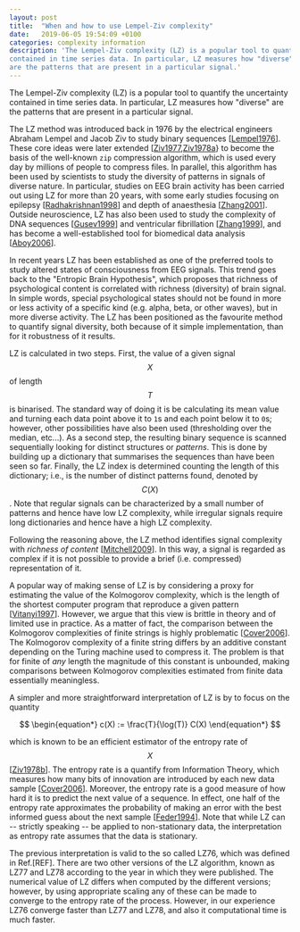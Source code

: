 ```yaml
---
layout: post
title:  "When and how to use Lempel-Ziv complexity"
date:   2019-06-05 19:54:09 +0100
categories: complexity information
description: 'The Lempel-Ziv complexity (LZ) is a popular tool to quantify the uncertainty
contained in time series data. In particular, LZ measures how "diverse"
are the patterns that are present in a particular signal.'
---
```




The Lempel-Ziv complexity (LZ) is a popular tool to quantify the uncertainty
contained in time series data. In particular, LZ measures how "diverse"
are the patterns that are present in a particular signal. 

The LZ method was introduced back in 1976 by the electrical engineers Abraham Lempel and 
Jacob Ziv to study binary sequences [[Lempel1976](#Lempel1976)]. These core ideas were
later extended [[Ziv1977](#Ziv1977),[Ziv1978a](Ziv1978a)} to become the basis of the well-known `zip`
compression algorithm, which is used every day by millions of people to compress files. 
In parallel, this algorithm has been used by scientists to study the diversity of
patterns in signals of diverse nature. In particular, studies on EEG brain activity 
has been carried out using LZ for more than 20 years, with some early studies
focusing on epilepsy [[Radhakrishnan1998](#Radhakrishnan1998)] and depth of anaesthesia
[[Zhang2001](#Zhang2001)]. Outside neuroscience, LZ has also been used to study the
complexity of DNA sequences [[Gusev1999](#Gusev1999)] and ventricular fibrillation
[[Zhang1999](#Zhang1999)], and has become a well-established tool for biomedical data
analysis [[Aboy2006](#Aboy2006)].

In recent years LZ has been established as one of the preferred tools to study 
altered states of consciousness from EEG signals. This trend goes back to the
"Entropic Brain Hypothesis", which proposes that richness of psychological
content is correlated with richness (diversity) of brain signal. In simple words,
special psychological states should not be found in more or less activity of a
specific kind (e.g. alpha, beta, or other waves), but in more diverse activity.
The LZ has been positioned as the favourite method to quantify signal
diversity, both because of it simple implementation, than for it robustness 
of it results.

LZ is calculated in two steps. First, the value of a given signal $$X$$ of length
$$T$$ is binarised. The standard way of doing it is be calculating its mean value 
and turning each data point above it to `1`s and each point below it to `0`s;
however, other possibilities have also been used (thresholding over the median, etc...).
As a second step, the resulting binary sequence is scanned sequentially looking for distinct 
structures or *patterns*. This is done by building up a dictionary that summarises 
the sequences than have been seen so far. Finally, the LZ index is determined counting 
the length of this dictionary; i.e., is the number of
distinct patterns found, denoted by $$C(X)$$. Note that regular signals can be
characterized by a small number of patterns and hence have low LZ complexity,
while irregular signals require long dictionaries and hence have a high LZ
complexity.

Following the reasoning above, the LZ method identifies signal complexity with
*richness of content* [[Mitchell2009](#Mitchell2009)]. In this way, a signal is regarded as
complex if it is not possible to provide a brief (i.e. compressed)
representation of it. 

A popular way of making sense of LZ is by considering
a proxy for estimating the value of the Kolmogorov complexity, which is the length of the shortest
computer program that reproduce a given pattern [[Vitanyi1997](#Vitanyi1997)]. However, we
argue that this view is brittle in theory and of limited use in
practice. As a matter of fact, the comparison between the Kolmogorov complexities of finite
strings is highly problematic [[Cover2006](#Cover2006)]. The Kolmogorov complexity of a finite string differs by an additive constant depending on the Turing machine used to compress it. The problem is that for finite 
of *any* length the magnitude of this constant is unbounded, making
comparisons between Kolmogorov complexities estimated from finite data
essentially meaningless.

A simpler and more straightforward interpretation of LZ is by to focus on the quantity

$$
\begin{equation*}
c(X) := \frac{T}{\log(T)} C(X)  
\end{equation*}
$$

which is known to be an efficient estimator of the entropy rate of $$X$$ [[Ziv1978b](#Ziv1978b)]. 
The entropy rate is a quantify from Information Theory, which measures how many bits of 
innovation are introduced by each new data sample [[Cover2006](#Cover2006)]. Moreover, the entropy
rate is a good measure of how hard it is to predict the next value of a sequence. 
In effect, one half of the entropy rate approximates the probability of making an error with the best
informed guess about the next sample [[Feder1994](#Feder1994)]. Note that while LZ can 
-- strictly speaking -- be applied to non-stationary data, 
the interpretation as entropy rate assumes that the data is stationary.

The previous interpretation is valid to the so called LZ76, which was defined in Ref.[REF].
There are two other versions of the LZ algorithm, known as LZ77 and LZ78 according to the
year in which they were published. The numerical value of LZ differs when computed
by the different versions; however, by using appropriate scaling any of these can be
made to converge to the entropy rate of the process. However, in our experience LZ76 converge
faster than LZ77 and LZ78, and also it computational time is much faster.